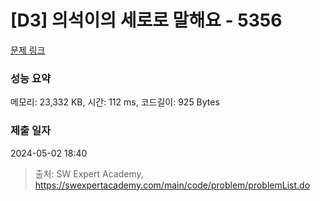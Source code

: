 # [D3] 의석이의 세로로 말해요 - 5356 

[문제 링크](https://swexpertacademy.com/main/code/problem/problemDetail.do?contestProbId=AWVWgkP6sQ0DFAUO) 

### 성능 요약

메모리: 23,332 KB, 시간: 112 ms, 코드길이: 925 Bytes

### 제출 일자

2024-05-02 18:40



> 출처: SW Expert Academy, https://swexpertacademy.com/main/code/problem/problemList.do